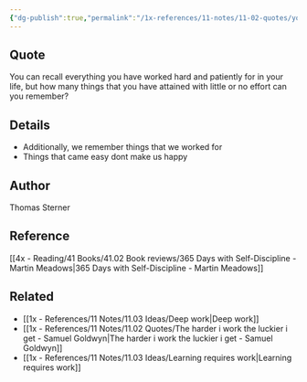```yaml
---
{"dg-publish":true,"permalink":"/1x-references/11-notes/11-02-quotes/you-can-recall-everything-you-have-worked-hard-and-patiently-for-in-your-life-but-how-many-things-that-you-have-attained-with-little-or-no-effort-can-you-remember-thomas-sterner/","title":"You can recall everything you have worked hard and patiently for in your life, but how many things that you have attained with little or no effort can you remember - Thomas Sterner","created":"2024-02-21T19:41:31.947+03:00","updated":"2024-02-21T19:41:31.947+03:00"}
---
```



## Quote
You can recall everything you have worked hard and patiently for in your life, but how many things that you have attained with little or no effort can you remember?

## Details
- Additionally, we remember things that we worked for
- Things that came easy dont make us happy

## Author
Thomas Sterner

## Reference
[[4x - Reading/41 Books/41.02 Book reviews/365 Days with Self-Discipline - Martin Meadows\|365 Days with Self-Discipline - Martin Meadows]]

## Related
- [[1x - References/11 Notes/11.03 Ideas/Deep work\|Deep work]]
- [[1x - References/11 Notes/11.02 Quotes/The harder i work the luckier i get - Samuel Goldwyn\|The harder i work the luckier i get - Samuel Goldwyn]]
- [[1x - References/11 Notes/11.03 Ideas/Learning requires work\|Learning requires work]]
